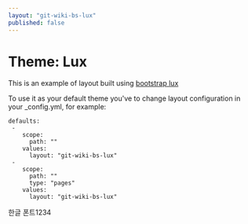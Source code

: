 ```yaml
---
layout: "git-wiki-bs-lux"
published: false
---
```


# Theme: Lux


This is an example of layout built using [bootstrap lux](https://bootswatch.com/lux/)


To use it as your default theme you've to change layout configuration in your _config.yml, for example:

```
defaults:
 -
    scope:
      path: ""
    values:
      layout: "git-wiki-bs-lux"
 -
    scope:
      path: ""
      type: "pages"
    values:
      layout: "git-wiki-bs-lux"
```
한글 폰트1234
